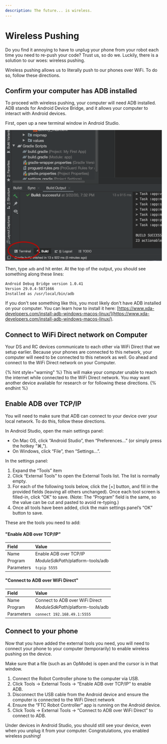 ```yaml
---
description: The future... is wireless.
---
```


# Wireless Pushing

Do you find it annoying to have to unplug your phone from your robot each time you need to re-push your code? Trust us, so do we. Luckily, there is a solution to our woes: wireless pushing.

Wireless pushing allows us to literally push to our phones over WiFi. To do so, follow these directions.

## Confirm your computer has ADB installed

To proceed with wireless pushing, your computer will need ADB installed. ADB stands for Android Device Bridge, and it allows your computer to interact with Android devices.

First, open up a new terminal window in Android Studio.

![](../../.gitbook/assets/studio-editor_2x.png)

Then, type `adb` and hit enter. At the top of the output, you should see something along these lines:

```text
Android Debug Bridge version 1.0.41
Version 29.0.4-5871666
Installed as /usr/local/bin/adb
```

If you don't see something like this, you most likely don't have ADB installed on your computer. You can learn how to install it here: [https://www.xda-developers.com/install-adb-windows-macos-linux/](https://www.xda-developers.com/install-adb-windows-macos-linux/).

## Connect to WiFi Direct network on Computer

Your DS and RC devices communicate to each other via WiFi Direct that we setup earlier. Because your phones are connected to this network, your computer will need to be connected to this network as well. Go ahead and connect to the WiFi Direct network on your Computer.

{% hint style="warning" %}
This will make your computer unable to reach the internet while connected to the WiFi Direct network. You may want another device available for research or for following these directions.
{% endhint %}

## Enable ADB over TCP/IP

You will need to make sure that ADB can connect to your device over your local network. To do this, follow these directions.

In Android Studio, open the main settings panel:

* On Mac OS, click “Android Studio”, then “Preferences…” \(or simply press the hotkey “⌘,”\).
* On Windows, click “File”, then “Settings…”.

In the settings panel:

1. Expand the “Tools” item
2. Click “External Tools” to open the External Tools list. The list is normally empty.
3. For each of the following tools below, click the \[+\] button, and fill in the provided fields \(leaving all others unchanged\). Once each tool screen is filled-in, click “OK” to save. \(Note: The “Program” field is the same, so the value can be cut and pasted to avoid re-typing.\)
4. Once all tools have been added, click the main settings panel’s “OK” button to save.

These are the tools you need to add:

#### "Enable ADB over TCP/IP"

| Field | Value |
| :--- | :--- |
| Name | Enable ADB over TCP/IP |
| Program | $ModuleSdkPath$/platform-tools/adb |
| Parameters | `tcpip 5555` |

#### "Connect to ADB over WiFi Direct"

| Field | Value |
| :--- | :--- |
| Name | Connect to ADB over WiFi Direct |
| Program | $ModuleSdkPath$/platform-tools/adb |
| Parameters | `connect 192.168.49.1:5555` |

## Connect to your phone

Now that you have added the external tools you need, you will need to connect your phone to your computer \(temporarily\) to enable wireless pushing on the device.

Make sure that a file \(such as an OpMode\) is open and the cursor is in that window.

1. Connect the Robot Controller phone to the computer via USB.
2. Click Tools → External Tools → “Enable ADB over TCP/IP” to enable ADB.
3. Disconnect the USB cable from the Android device and ensure the computer is connected to the WiFi Direct network
4. Ensure the “FTC Robot Controller” app is running on the Android device.
5. Click Tools → External Tools → “Connect to ADB over WiFi Direct” to connect to ADB.

Under devices in Android Studio, you should still see your device, even when you unplug it from your computer. Congratulations, you enabled wireless pushing!

